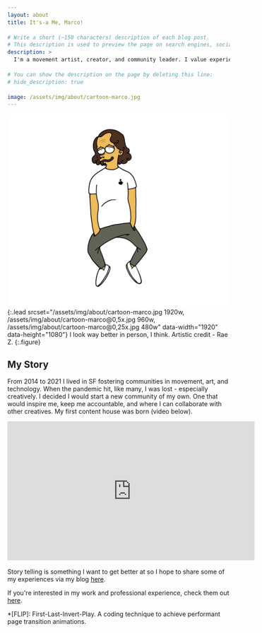 ```yaml
---
layout: about
title: It's-a Me, Marco!

# Write a short (~150 characters) description of each blog post.
# This description is used to preview the page on search engines, social media, etc.
description: >
  I'm a movement artist, creator, and community leader. I value experiences above all else whether it's building products, hosting events, performing, traveling, or bringing people together.

# You can show the description on the page by deleting this line:
# hide_description: true

image: /assets/img/about/cartoon-marco.jpg
---
```


![Screenshot](assets/img/about/cartoon-marco.jpg){:.lead srcset="/assets/img/about/cartoon-marco.jpg 1920w, /assets/img/about/cartoon-marco@0,5x.jpg 960w, /assets/img/about/cartoon-marco@0,25x.jpg 480w" data-width="1920" data-height="1080"}
I look way better in person, I think. Artistic credit - Rae Z.
{:.figure}

## My Story
From 2014 to 2021 I lived in SF fostering communities in movement, art, and technology. When the pandemic hit, like many, I was lost - especially creatively. I decided I would start a new community of my own. One that would inspire me, keep me accountable, and where I can collaborate with other creatives. My first content house was born (video below).

<iframe width="560" height="315" src="https://www.youtube.com/embed/PzFLAuVxdcA" frameborder="0" allow="accelerometer; autoplay; encrypted-media; gyroscope; picture-in-picture" allowfullscreen></iframe>

Story telling is something I want to get better at so I hope to share some of my experiences via my blog [here](https://marcochiang.com/blog).

If you're interested in my work and professional experience, check them out [here](https://marcochiang.com/work).


*[FLIP]: First-Last-Invert-Play. A coding technique to achieve performant page transition animations.
